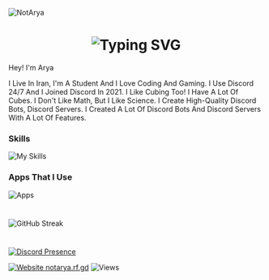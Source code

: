 ![NotArya](https://media.discordapp.net/attachments/1066393122088693770/1066614376318120006/banner.png?width=1025&height=297)

<h1 align="center"><img src="https://readme-typing-svg.demolab.com?font=Jetbrains+Mono&size=35&duration=3000&pause=1000&color=A4E3F8&center=true&vCenter=true&width=1000&height=40&lines=I'm+Arya;I+Create+Discord+Bots+And+Servers;I+Chill+And+Code;Welcome!" alt="Typing SVG" /></h1>

Hey! I'm Arya

I Live In Iran, I'm A Student And I Love Coding And Gaming. I Use Discord 24/7 And I Joined Discord In 2021. I Like Cubing Too! I Have A Lot Of Cubes. I Don't Like Math, But I Like Science. I Create High-Quality Discord Bots, Discord Servers. I Created A Lot Of Discord Bots And Discord Servers With A Lot Of Features.

### Skills
![My Skills](https://skillicons.dev/icons?i=js,html,css,nodejs)

### Apps That I Use
![Apps](https://skillicons.dev/icons?i=vscode,discord,instagram,github)
# 

![GitHub Streak](https://streak-stats.demolab.com?user=NotAryaaa&theme=tokyonight&hide_border=true)

#
[![Discord Presence](https://lanyard.cnrad.dev/api/1021859420747071559)](https://discord.com/users/1021859420747071559)


[![Website notarya.rf.gd](https://img.shields.io/website-up-down-green-red/http/shields.io.svg)](https://notarya.rf.gd)
<img src="https://komarev.com/ghpvc/?username=NotAryaaa&color=brightgreen" alt="Views" />
